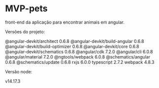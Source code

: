 # MVP-pets
front-end da aplicação para encontrar animais em angular.

Versões do projeto:

@angular-devkit/architect         0.6.8
@angular-devkit/build-angular     0.6.8
@angular-devkit/build-optimizer   0.6.8
@angular-devkit/core              0.6.8
@angular-devkit/schematics        0.6.8
@angular/cdk                      7.2.0
@angular/cli                      6.0.8
@angular/material                 7.2.0
@ngtools/webpack                  6.0.8
@schematics/angular               0.6.8
@schematics/update                0.6.8
rxjs                              6.0.0
typescript                        2.7.2
webpack                           4.8.3

Versão node:

v14.17.3
